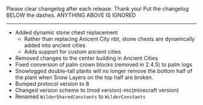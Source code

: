 Please clear changelog after each release.
Thank you!
Put the changelog BELOW the dashes. ANYTHING ABOVE IS IGNORED

-----------------
- Added dynamic stone chest replacement
  - Rather than replacing Anicent City nbt, stone chests are dynamically added into ancient cities
  - Adds support for custom ancient cities
- Removed changes to the center building in Ancient Cities
- Fixed conversion of palm crown blocks (removed in 2.4.5) to palm logs
- Snowlogged double-tall plants will no longer remove the bottom half of the plant when Snow Layers on the top half are broken.
- Bumped protocol version to 8
- Changed version scheme to (mod version)-mc(minecraft version)
- Renamed `WilderSharedConstants` to `WilderConstants`
